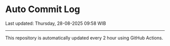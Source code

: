 # Auto Commit Log

Last updated: Thursday, 28-08-2025 09:58 WIB

---

This repository is automatically updated every 2 hour using GitHub Actions.

